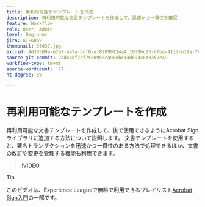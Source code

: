 ```yaml
---
title: 再利用可能なテンプレートを作成
description: 再利用可能な文書テンプレートを作成して、迅速かつ一貫性を確保
feature: Workflow
role: User, Admin
level: Beginner
jira: KT-6059
thumbnail: 38037.jpg
exl-id: 4d36509a-e7a7-4a5a-bcf8-ef82099f24a4,1930bc23-bfba-4113-b19a-76634667bda3
source-git-commit: 2ad4bdf7af7560958ca90ebc14d09348b0352e49
workflow-type: tm+mt
source-wordcount: '77'
ht-degree: 5%

---
```


# 再利用可能なテンプレートを作成

再利用可能な文書テンプレートを作成して、後で使用できるようにAcrobat Signライブラリに追加する方法について説明します。 文書テンプレートを使用すると、署名トランザクションを迅速かつ一貫性のある方法で処理できるほか、文書の改訂や変更を管理する機能も利用できます。

>[!VIDEO](https://video.tv.adobe.com/v/38037?quality=12&learn=on&hidetitle=true)

>[!TIP]
>
>このビデオは、Experience Leagueで無料で利用できるプレイリスト[Acrobat Sign入門](https://experienceleague.adobe.com/ja/playlists/acrobat-sign-get-started-business-users)の一部です。
